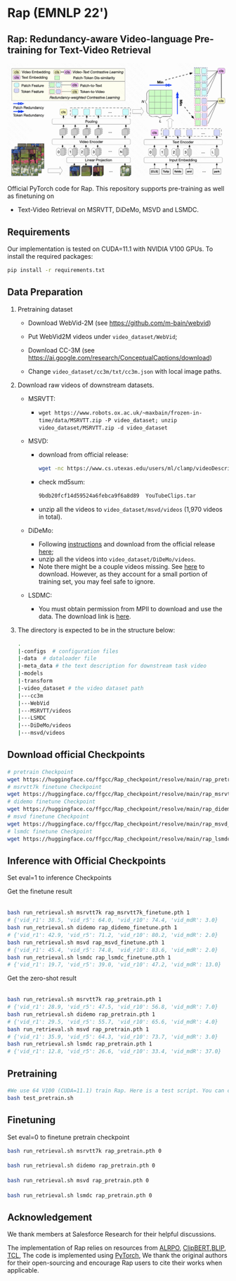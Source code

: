 # Rap (EMNLP 22')

## Rap: Redundancy-aware Video-language Pre-training for Text-Video Retrieval

<img src="Rap.png" width="750">

Official PyTorch code for Rap. This repository supports pre-training as well as finetuning on 
- Text-Video Retrieval on MSRVTT, DiDeMo, MSVD and LSMDC.

## Requirements
Our implementation is tested on CUDA=11.1 with NVIDIA V100 GPUs. To install the required packages:

```bash
pip install -r requirements.txt
```


## Data Preparation 
1. Pretraining dataset

    - Download WebVid-2M (see https://github.com/m-bain/webvid)
    - Put WebVid2M videos under `video_dataset/WebVid`;
    
    - Download CC-3M (see https://ai.google.com/research/ConceptualCaptions/download)
    - Change `video_dataset/cc3m/txt/cc3m.json` with local image paths.
 
2. Download raw videos of downstream datasets.

   - MSRVTT:
     - `wget https://www.robots.ox.ac.uk/~maxbain/frozen-in-time/data/MSRVTT.zip -P video_dataset; unzip video_dataset/MSRVTT.zip -d video_dataset`

    - MSVD:
      - download from official release:
  
        ```bash
        wget -nc https://www.cs.utexas.edu/users/ml/clamp/videoDescription/YouTubeClips.tar
        ```
      - check md5sum:
      
        ```bash
        9bdb20fcf14d59524a6febca9f6a8d89  YouTubeClips.tar
        ```
      - unzip all the videos to `video_dataset/msvd/videos` (1,970 videos in total).

    - DiDeMo:
       - Following [instructions](https://github.com/LisaAnne/LocalizingMoments/blob/master/README.md) and download from the official release [here](https://drive.google.com/drive/u/1/folders/1_oyJ5rQiZboipbMl6tkhY8v0s9zDkvJc);
       - unzip all the videos into `video_dataset/DiDeMo/videos`.
       - Note there might be a couple videos missing. See [here](https://github.com/LisaAnne/LocalizingMoments/blob/master/README.md#getting-the-videos) to download. However, as they account for a small portion of training set, you may feel safe to ignore.
       <!-- - Convert all the DiDeMo videos into `*.mp4` format using e.g. [`ffmpeg`](https://askubuntu.com/questions/396883/how-to-simply-convert-video-files-i-e-mkv-to-mp4). -->

    - LSDMC:
      - You must obtain permission from MPII to download and use the data. The download link is [here](https://sites.google.com/site/describingmovies/download).



3. The directory is expected to be in the structure below:
    ```bash
    .
    |-configs  # configuration files
    |-data  # dataloader file
    |-meta_data # the text description for downstream task video
    |-models
    |-transform 
    |-video_dataset # the video dataset path
    |---cc3m
    |---WebVid
    |---MSRVTT/videos
    |---LSMDC
    |---DiDeMo/videos
    |---msvd/videos
    ```
## Download official Checkpoints

  ```bash
  # pretrain Checkpoint
  wget https://huggingface.co/ffgcc/Rap_checkpoint/resolve/main/rap_pretrain.pth
  # msrvtt7k finetune Checkpoint
  wget https://huggingface.co/ffgcc/Rap_checkpoint/resolve/main/rap_msrvtt7k_finetune.pth
  # didemo finetune Checkpoint
  wget https://huggingface.co/ffgcc/Rap_checkpoint/resolve/main/rap_didemo_finetune.pth
  # msvd finetune Checkpoint
  wget https://huggingface.co/ffgcc/Rap_checkpoint/resolve/main/rap_msvd_finetune.pth
  # lsmdc finetune Checkpoint
  wget https://huggingface.co/ffgcc/Rap_checkpoint/resolve/main/rap_lsmdc_finetune.pth
  ```

## Inference with Official Checkpoints

Set eval=1 to inference Checkpoints

Get the finetune result
  ```bash
  
  bash run_retrieval.sh msrvtt7k rap_msrvtt7k_finetune.pth 1
  # {'vid_r1': 38.5, 'vid_r5': 64.0, 'vid_r10': 74.4, 'vid_mdR': 3.0}
  bash run_retrieval.sh didemo rap_didemo_finetune.pth 1
  # {'vid_r1': 42.9, 'vid_r5': 71.2, 'vid_r10': 80.2, 'vid_mdR': 2.0}
  bash run_retrieval.sh msvd rap_msvd_finetune.pth 1
  # {'vid_r1': 45.4, 'vid_r5': 74.8, 'vid_r10': 83.6, 'vid_mdR': 2.0}
  bash run_retrieval.sh lsmdc rap_lsmdc_finetune.pth 1
  # {'vid_r1': 19.7, 'vid_r5': 39.0, 'vid_r10': 47.2, 'vid_mdR': 13.0}
  ```
Get the zero-shot result
  ```bash
  
  bash run_retrieval.sh msrvtt7k rap_pretrain.pth 1
  # {'vid_r1': 28.9, 'vid_r5': 47.5, 'vid_r10': 56.8, 'vid_mdR': 7.0}
  bash run_retrieval.sh didemo rap_pretrain.pth 1
  # {'vid_r1': 29.5, 'vid_r5': 55.7, 'vid_r10': 65.6, 'vid_mdR': 4.0}
  bash run_retrieval.sh msvd rap_pretrain.pth 1
  # {'vid_r1': 35.9, 'vid_r5': 64.3, 'vid_r10': 73.7, 'vid_mdR': 3.0}
  bash run_retrieval.sh lsmdc rap_pretrain.pth 1
  # {'vid_r1': 12.8, 'vid_r5': 26.6, 'vid_r10': 33.4, 'vid_mdR': 37.0}
  ```


## Pretraining 

  ```bash
  #We use 64 V100 (CUDA=11.1) train Rap. Here is a test script. You can change it to a multi-node version.
  bash test_pretrain.sh
  ```

## Finetuning
Set eval=0 to finetune pretrain checkpoint
  ```bash
  bash run_retrieval.sh msrvtt7k rap_pretrain.pth 0

  bash run_retrieval.sh didemo rap_pretrain.pth 0

  bash run_retrieval.sh msvd rap_pretrain.pth 0

  bash run_retrieval.sh lsmdc rap_pretrain.pth 0
  ```



## Acknowledgement
We thank members at Salesforce Research for their helpful discussions.

The implementation of Rap relies on resources from [ALRPO](https://github.com/salesforce/ALPRO), [ClipBERT](https://github.com/jayleicn/ClipBERT),[BLIP](https://github.com/salesforce/BLIP),
[TCL](https://github.com/uta-smile/TCL), The code is implemented using [PyTorch](https://github.com/pytorch/pytorch), We thank the original authors for their open-sourcing and encourage Rap users to cite their works when applicable.

